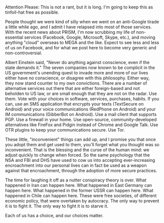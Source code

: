 Attention Please: This is not a rant, but it is long. I'm going to keep this as tinfoil-hat free as possible.

People thought we were kind of silly when we went on an anti-Google tirade a little while ago, and I admit I have relapsed into most of those services. With the recent news about PRISM, I'm now scrubbing my life of non-essential services (Facebook, Google, Microsoft, Skype, etc.), and moving anything "cloud" overseas to MEGA and the like. Expect to see less and less of us on Facebook, and for what we post here to become very generic and non-controversial.

Albert Einstein said, "Never do anything against conscience, even if the state demands it." The seven companies now known to be complicit in the US government's unending quest to invade more and more of our lives either have no conscience, or disagree with this philosophy. Either way, they now stand counter to my own convictions. There are a number of alternative services out there that are either foreign-based and not beholden to US law, or are small enough that they are not on the radar. Use them. Vote with your choices in software, services, purchases, habits. If you can, use an SMS application that encrypts your texts (TextSecure on Android) and your voice communications (RedPhone on Android) and your IM communications (GibberBot on Android). Use a mail client that supports PGP. Use a firewall in your home. Use open-source, community-developed alternatives like FireFox and Pidgin instead of Chrome and Google Talk. Use OTR plugins to keep your communications secure. Use Tor.

These little, "inconvenient" things can add up, and I promise you that once you adopt them and get used to them, you'll forget what you thought was so inconvenient. That is the blessing and the curse of the human mind: we adjust quickly to change when forced. So the same psychology that the NSA and FBI and DHS have used to cow us into accepting ever-increasing encroachment into our personal lives can in fact be used as a weapon against that encroachment, through the adoption of more secure practices.

The time for laughing it off as a nutter conspiracy theory is over. What happened in Iran can happen here. What happened in East Germany can happen here. What happened in the former USSR can happen here. What happened in Chile can happen here. These were free societies, of different economic policy, that were overtaken by autocracy. The only way to prevent it is to fight it. The only way to fight it is to starve it.

Each of us has a choice, and our choices matter.